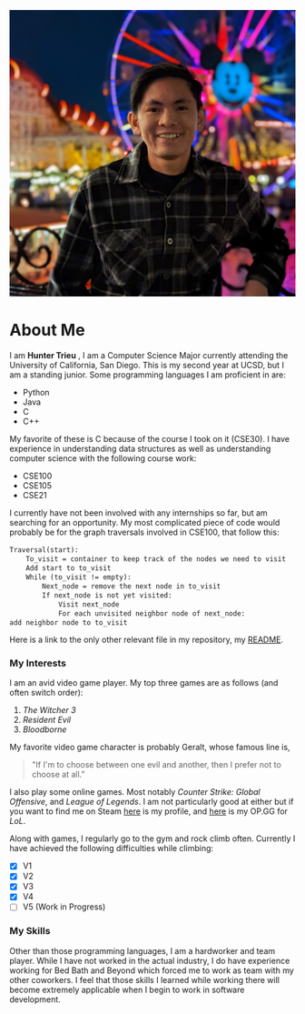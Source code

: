 ![Image](photos/PXL_20221217_030852264.PORTRAIT.jpg)

# About Me

I am **Hunter Trieu** , I am a Computer Science Major currently attending the University of California, San Diego. This is my second year at UCSD, but I am a standing junior. Some programming languages I am proficient in are:
- Python
- Java
- C
- C++

My favorite of these is C because of the course I took on it (CSE30). I have experience in understanding data structures as well as understanding computer science with the following course work:

- CSE100
- CSE105
- CSE21

I currently have not been involved with any internships so far, but am searching for an opportunity. My most complicated piece of code would probably be for the graph traversals involved in CSE100, that follow this:

```
Traversal(start):
	To_visit = container to keep track of the nodes we need to visit
	Add start to to_visit
	While (to_visit != empty):
		Next_node = remove the next node in to_visit
		If next_node is not yet visited:
			Visit next_node
			For each unvisited neighbor node of next_node: 
add neighbor node to to_visit
```

Here is a link to the only other relevant file in my repository, my [README](README.md).

### My Interests

I am an avid video game player. My top three games are as follows (and often switch order):

1. *The Witcher 3*
2. *Resident Evil*
3. *Bloodborne*

My favorite video game character is probably Geralt, whose famous line is,
> "If I'm to choose between one evil and another, then I prefer not to choose at all.”

I also play some online games. Most notably *Counter Strike: Global Offensive*, and *League of Legends*. I am not particularly good at either but if you want to find me on Steam [here](https://steamcommunity.com/id/TheBoxFox1234/) is my profile, and [here](https://www.op.gg/summoners/na/thepoonpoon) is my OP.GG for *LoL*. 

Along with games, I regularly go to the gym and rock climb often. Currently I have achieved the following difficulties while climbing:

- [x] V1
- [x] V2
- [x] V3
- [x] V4
- [ ] V5 (Work in Progress)

### My Skills

Other than those programming languages, I am a hardworker and team player. While I have not worked in the actual industry, I do have experience working for Bed Bath and Beyond which forced me to work as team with my other coworkers. I feel that those skills I learned while working there will become extremely applicable when I begin to work in software development.

